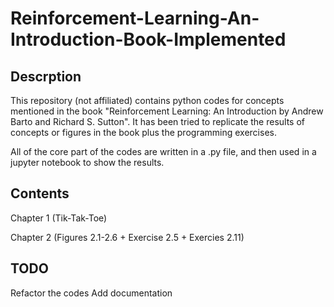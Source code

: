 # Reinforcement-Learning-An-Introduction-Book-Implemented

## Descrption
This repository (not affiliated) contains python codes for concepts mentioned in the book "Reinforcement Learning: An Introduction by Andrew Barto and Richard S. Sutton". It has been tried to replicate the results of concepts or figures in the book plus the programming exercises.

All of the core part of the codes are written in a .py file, and then used in a jupyter notebook to show the results.

## Contents
Chapter 1 (Tik-Tak-Toe)

Chapter 2 (Figures 2.1-2.6 + Exercise 2.5 + Exercies 2.11)

## TODO
Refactor the codes
Add documentation
